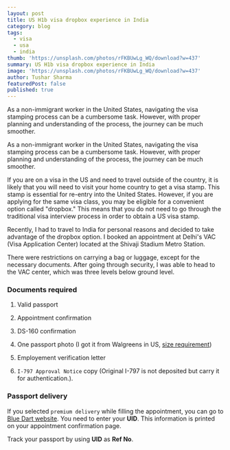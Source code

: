 ```yaml
---
layout: post
title: US H1b visa dropbox experience in India
category: blog
tags:
  - visa
  - usa
  - india
thumb: 'https://unsplash.com/photos/rFKBUwLg_WQ/download?w=437'
summary: US H1b visa dropbox experience in India
image: 'https://unsplash.com/photos/rFKBUwLg_WQ/download?w=437'
author: Tushar Sharma
featuredPost: false
published: true
---
```


As a non-immigrant worker in the United States, navigating the visa stamping process can be a cumbersome task. However, with proper planning and understanding of the process, the journey can be much smoother.<!-- truncate_here -->

As a non-immigrant worker in the United States, navigating the visa stamping process can be a cumbersome task. However, with proper planning and understanding of the process, the journey can be much smoother.

If you are on a visa in the US and need to travel outside of the country, it is likely that you will need to visit your home country to get a visa stamp. This stamp is essential for re-entry into the United States. However, if you are applying for the same visa class, you may be eligible for a convenient option called "dropbox." This means that you do not need to go through the traditional visa interview process in order to obtain a US visa stamp.

Recently, I had to travel to India for personal reasons and decided to take advantage of the dropbox option. I booked an appointment at Delhi's VAC (Visa Application Center) located at the Shivaji Stadium Metro Station.

There were restrictions on carrying a bag or luggage, except for the necessary documents. After going through security, I was able to head to the VAC center, which was three levels below ground level.

### Documents required


1. Valid passport

2. Appointment confirmation

3. DS-160 confirmation

4. One passport photo (I got it from Walgreens in US, [size requirement](https://travel.state.gov/content/travel/en/passports/how-apply/photos.html))

5. Employement verification letter

6. `I-797 Approval Notice` copy (Original I-797 is not deposited but carry it for authentication.).

### Passport delivery

If you selected `premium delivery` while filling the appointment, you can go to [Blue Dart website](https://www.bluedart.com/web/guest). You need to enter your **UID**. This information is printed on your appointment confirmation page.

Track your passport by using **UID** as **Ref No**. 
